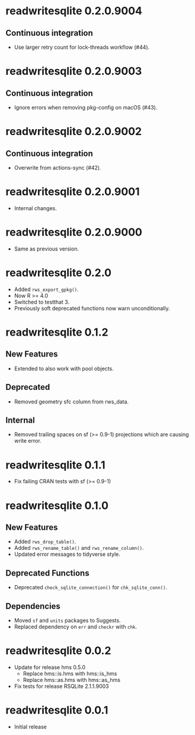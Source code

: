 <!-- NEWS.md is maintained by https://fledge.cynkra.com, contributors should not edit this file -->

# readwritesqlite 0.2.0.9004

## Continuous integration

- Use larger retry count for lock-threads workflow (#44).


# readwritesqlite 0.2.0.9003

## Continuous integration

- Ignore errors when removing pkg-config on macOS (#43).


# readwritesqlite 0.2.0.9002

## Continuous integration

- Overwrite from actions-sync (#42).


# readwritesqlite 0.2.0.9001

- Internal changes.

# readwritesqlite 0.2.0.9000

- Same as previous version.

# readwritesqlite 0.2.0

- Added `rws_export_gpkg()`.
- Now R >= 4.0
- Switched to testthat 3.
- Previously soft deprecated functions now warn unconditionally.

# readwritesqlite 0.1.2

## New Features

- Extended to also work with pool objects.

## Deprecated

- Removed geometry sfc column from rws_data.

## Internal

- Removed trailing spaces on sf (>= 0.9-1) projections which are causing write error.

# readwritesqlite 0.1.1

- Fix failing CRAN tests with sf (>= 0.9-1)

# readwritesqlite 0.1.0

## New Features

- Added `rws_drop_table()`.
- Added `rws_rename_table()` and `rws_rename_column()`.
- Updated error messages to tidyverse style.

## Deprecated Functions

- Deprecated `check_sqlite_connection()` for `chk_sqlite_conn()`.

## Dependencies

- Moved `sf` and `units` packages to Suggests.
- Replaced dependency on `err` and `checkr` with `chk`.

# readwritesqlite 0.0.2

- Update for release hms 0.5.0 
    - Replace hms::is.hms with hms::is_hms
    - Replace hms::as.hms with hms::as_hms
- Fix tests for release RSQLite 2.1.1.9003

# readwritesqlite 0.0.1

- Initial release

